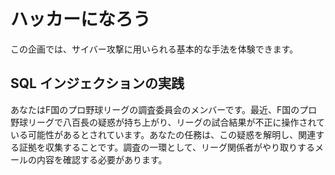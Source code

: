 # ハッカーになろう

この企画では、サイバー攻撃に用いられる基本的な手法を体験できます。

## SQL インジェクションの実践

あなたはF国のプロ野球リーグの調査委員会のメンバーです。最近、F国のプロ野球リーグで八百長の疑惑が持ち上がり、リーグの試合結果が不正に操作されている可能性があるとされています。あなたの任務は、この疑惑を解明し、関連する証拠を収集することです。調査の一環として、リーグ関係者がやり取りするメールの内容を確認する必要があります。